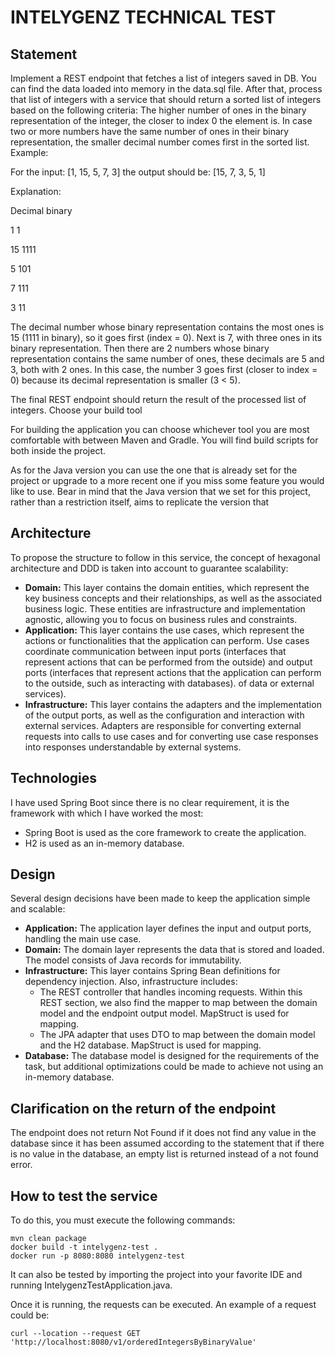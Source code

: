 # INTELYGENZ TECHNICAL TEST

## Statement

Implement a REST endpoint that fetches a list of integers saved in DB. You can find the data loaded into memory in the data.sql file. After that, process that list of integers with a service that should return a sorted list of integers based on the following criteria:
The higher number of ones in the binary representation of the integer, the closer to index 0 the element is. In case two or more numbers have the same number of ones in their binary representation, the smaller decimal number comes first in the sorted list.
Example:

For the input: [1, 15, 5, 7, 3] the output should be: [15, 7, 3, 5, 1]

Explanation:

Decimal	binary

1	1

15	1111

5	101

7	111

3	11

The decimal number whose binary representation contains the most ones is 15 (1111 in binary), so it goes first (index = 0). Next is 7, with three ones in its binary representation. Then there are 2 numbers whose binary representation contains the same number of ones, these decimals are 5 and 3, both with 2 ones. In this case, the number 3 goes first (closer to index = 0) because its decimal representation is smaller (3 < 5).

The final REST endpoint should return the result of the processed list of integers.
Choose your build tool

For building the application you can choose whichever tool you are most comfortable with between Maven and Gradle. You will find build scripts for both inside the project.

As for the Java version you can use the one that is already set for the project or upgrade to a more recent one if you miss some feature you would like to use. Bear in mind that the Java version that we set for this project, rather than a restriction itself, aims to replicate the version that

## Architecture
To propose the structure to follow in this service, the concept of hexagonal architecture and DDD is taken into account to guarantee scalability:
- **Domain:** This layer contains the domain entities, which represent the key business concepts and their relationships, as well as the associated business logic. These entities are infrastructure and implementation agnostic, allowing you to focus on business rules and constraints.
- **Application:** This layer contains the use cases, which represent the actions or functionalities that the application can perform. Use cases coordinate communication between input ports (interfaces that represent actions that can be performed from the outside) and output ports (interfaces that represent actions that the application can perform to the outside, such as interacting with databases). of data or external services).
- **Infrastructure:** This layer contains the adapters and the implementation of the output ports, as well as the configuration and interaction with external services. Adapters are responsible for converting external requests into calls to use cases and for converting use case responses into responses understandable by external systems.

## Technologies
I have used Spring Boot since there is no clear requirement, it is the framework with which I have worked the most:

- Spring Boot is used as the core framework to create the application.
- H2 is used as an in-memory database.

## Design
Several design decisions have been made to keep the application simple and scalable:

- **Application:** The application layer defines the input and output ports, handling the main use case.
- **Domain:** The domain layer represents the data that is stored and loaded. The model consists of Java records for immutability.
- **Infrastructure:** This layer contains Spring Bean definitions for dependency injection. Also, infrastructure includes:
  - The REST controller that handles incoming requests. Within this REST section, we also find the mapper to map between the domain model and the endpoint output model. MapStruct is used for mapping.
  - The JPA adapter that uses DTO to map between the domain model and the H2 database. MapStruct is used for mapping.
- **Database:** The database model is designed for the requirements of the task, but additional optimizations could be made to achieve not using an in-memory database.

## Clarification on the return of the endpoint

The endpoint does not return Not Found if it does not find any value in the database since it has been assumed according to the statement that if there is no value in the database, an empty list is returned instead of a not found error.

## How to test the service

To do this, you must execute the following commands:
```console
mvn clean package
docker build -t intelygenz-test .
docker run -p 8080:8080 intelygenz-test
```
It can also be tested by importing the project into your favorite IDE and running IntelygenzTestApplication.java.

Once it is running, the requests can be executed. An example of a request could be:
```console
curl --location --request GET 'http://localhost:8080/v1/orderedIntegersByBinaryValue'
```
